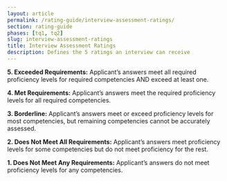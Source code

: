```yaml
---
layout: article
permalink: /rating-guide/interview-assessment-ratings/
section: rating-guide
phases: [tq1, tq2]
slug: interview-assessment-ratings
title: Interview Assessment Ratings
description: Defines the 5 ratings an interview can receive
---
```


**5. Exceeded Requirements:** Applicant’s answers meet all required proficiency levels for required competencies AND exceed at least one.

**4. Met Requirements:** Applicant’s answers meet the required proficiency levels for all required competencies.

**3. Borderline:** Applicant’s answers meet or exceed proficiency levels for most competencies, but remaining competencies cannot be accurately assessed.

**2. Does Not Meet All Requirements:** Applicant’s answers meet proficiency levels for some competencies but do not meet proficiency for the rest.

**1. Does Not Meet Any Requirements:** Applicant’s answers do not meet proficiency levels for any competencies.
